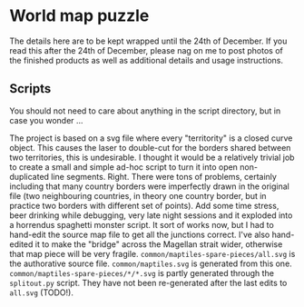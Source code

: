 # World map puzzle

The details here are to be kept wrapped until the 24th of December.  If you read this after the 24th of December, please nag on me to post photos of the finished products as well as additional details and usage instructions.

## Scripts

You should not need to care about anything in the script directory, but in case you wonder ...

The project is based on a svg file where every "territority" is a closed curve object.  This causes the laser to double-cut for the borders shared between two territories, this is undesirable.  I thought it would be a relatively trivial job to create a small and simple ad-hoc script to turn it into open non-duplicated line segments.  Right.  There were tons of problems, certainly including that many country borders were imperfectly drawn in the original file (two neighbouring countries, in theory one country border, but in practice two borders with different set of points).  Add some time stress, beer drinking while debugging, very late night sessions and it exploded into a horrendus spaghetti monster script.  It sort of works now, but I had to hand-edit the source map file to get all the junctions correct.  I've also hand-edited it to make the "bridge" across the Magellan strait wider, otherwise that map piece will be very fragile.  `common/maptiles-spare-pieces/all.svg` is the authorative source file.  `common/maptiles.svg` is generated from this one.  `common/maptiles-spare-pieces/*/*.svg` is partly generated through the `splitout.py` script.  They have not been re-generated after the last edits to `all.svg` (TODO!).